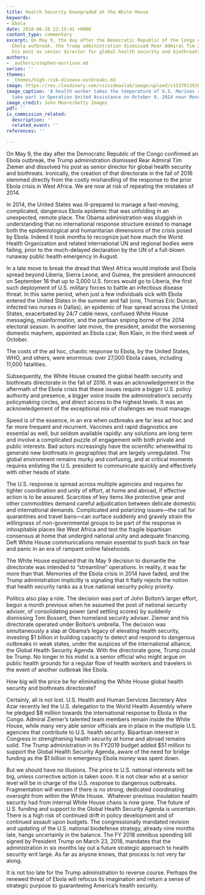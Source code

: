 ```yaml
---
title: Health Security Downgraded at the White House
keywords:
- Ebola
date: 2018-06-28 22:15:41 +0000
content_type: commentary
excerpt: On May 9, the day after the Democratic Republic of the Congo confirmed an
  Ebola outbreak, the Trump administration dismissed Rear Admiral Tim Ziemer and dissolved
  his post as senior director for global health security and biothreats.
authors:
- _authors/stephen-morrison.md
series: ''
themes:
- _themes/high-risk-disease-outbreaks.md
image: https://res.cloudinary.com/csisideaslab/image/upload/v1537913938/health-commission/GettyImages-456932390.jpg
image_caption: 'A health worker takes the temperature of U.S. Marines arriving to
  take part in Operation United Assistance on October 9, 2014 near Monrovia, Liberia.'
image_credit: John Moore/Getty Images
pdf: ''
is_commission_related:
  description: ''
  related_event: ''
references: ''

---
```

On May 9, the day after the Democratic Republic of the Congo confirmed an Ebola outbreak, the Trump administration dismissed Rear Admiral Tim Ziemer and dissolved his post as senior director for global health security and biothreats. Ironically, the creation of that directorate in the fall of 2016 stemmed directly from the costly mishandling of the response to the prior Ebola crisis in West Africa. We are now at risk of repeating the mistakes of 2014.

In 2014, the United States was ill-prepared to manage a fast-moving, complicated, dangerous Ebola epidemic that was unfolding in an unexpected, remote place. The Obama administration was sluggish in understanding that no international response structure existed to manage both the epidemiological and humanitarian dimensions of the crisis posed by Ebola. Indeed it took months to recognize just how much the World Health Organization and related international UN and regional bodies were failing, prior to the much-delayed declaration by the UN of a full-blown runaway public health emergency in August. 

In a late move to break the dread that West Africa would implode and Ebola spread beyond Liberia, Sierra Leone, and Guinea, the president announced on September 16 that up to 3,000 U.S. forces would go to Liberia, the first such deployment of U.S. military forces to battle an infectious disease threat. In this same period, when just a few individuals sick with Ebola entered the United States in the summer and fall (one, Thomas Eric Duncan, infected two nurses in Dallas), an epidemic of fear spread across the United States, exacerbated by 24/7 cable news, confused White House messaging, misinformation, and the partisan sniping borne of the 2014 electoral season. In another late move, the president, amidst the worsening domestic mayhem, appointed an Ebola czar, Ron Klain, in the third week of October. 

The costs of the ad hoc, chaotic response to Ebola, by the United States, WHO, and others, were enormous: over 27,000 Ebola cases, including 11,000 fatalities.

Subsequently, the White House created the global health security and biothreats directorate in the fall of 2016. It was an acknowledgement in the aftermath of the Ebola crisis that these issues require a bigger U.S. policy authority and presence, a bigger voice inside the administration’s security policymaking circles, and direct access to the highest levels. It was an acknowledgement of the exceptional mix of challenges we must manage.

Speed is of the essence, in an era when outbreaks are far less ad hoc and far more frequent and recurrent. Vaccines and rapid diagnostics are essential as well, but seldom available rapidly: any solutions are long term and involve a complicated puzzle of engagement with both private and public interests. Bad actors increasingly have the scientific wherewithal to generate new biothreats in geographies that are largely unregulated. The global environment remains murky and confusing, and at critical moments requires enlisting the U.S. president to communicate quickly and effectively with other heads of state.

The U.S. response is spread across multiple agencies and requires far tighter coordination and unity of effort, at home and abroad, if effective action is to be assured. Scarcities of key items like protective gear and other commodities demand careful adjudication between delicate domestic and international demands. Complicated and polarizing issues—the call for quarantines and travel bans—can surface suddenly and gravely strain the willingness of non-governmental groups to be part of the response in inhospitable places like West Africa and test the fragile bipartisan consensus at home that undergird national unity and adequate financing. Deft White House communications remain essential to push back on fear and panic in an era of rampant online falsehoods.

The White House explained that its May 9 decision to dismantle the directorate was intended to “streamline” operations. In reality, it was far more than that. Memories of the Ebola crisis in 2014 have faded, and the Trump administration implicitly is signaling that it flatly rejects the notion that health security ranks as a true national security policy priority.

Politics also play a role. The decision was part of John Bolton’s larger effort, begun a month previous when he assumed the post of national security adviser, of consolidating power (and settling scores) by suddenly dismissing Tom Bossert, then homeland security adviser. Ziemer and his directorate operated under Bolton’s umbrella. The decision was simultaneously a slap at Obama’s legacy of elevating health security, investing $1 billion in building capacity to detect and respond to dangerous outbreaks in weak states, under the auspices of the international alliance, the Global Health Security Agenda. With the directorate gone, Trump could be Trump. No longer in his midst is a senior official who might argue on public health grounds for a regular flow of health workers and travelers in the event of another outbreak like Ebola.

How big will the price be for eliminating the White House global health security and biothreats directorate?

Certainly, all is not lost. U.S. Health and Human Services Secretary Alex Azar recently led the U.S. delegation to the World Health Assembly where he pledged $8 million towards the international response to Ebola in the Congo. Admiral Ziemer’s talented team members remain inside the White House, while many very able senior officials are in place in the multiple U.S. agencies that contribute to U.S. health security. Bipartisan interest in Congress in strengthening health security at home and abroad remains solid. The Trump administration in its FY2019 budget added $51 million to support the Global Health Security Agenda, aware of the need for bridge funding as the $1 billion in emergency Ebola money was spent down.

But we should have no illusions. The price to U.S. national interests will be big, unless corrective action is taken soon. It is not clear who at a senior level will be in charge of the U.S. response to dangerous outbreaks. Fragmentation will worsen if there is no strong, dedicated coordinating oversight from within the White House.  Whatever previous insulation health security had from internal White House chaos is now gone. The future of U.S. funding and support to the Global Health Security Agenda is uncertain. There is a high risk of continued drift in policy development and of continued assault upon budgets. The congressionally mandated revision and updating of the U.S. national biodefense strategy, already nine months late, hangs uncertainly in the balance. The FY 2018 omnibus spending bill signed by President Trump on March 23, 2018, mandates that the administration in six months lay out a future strategic approach to health security writ large. As far as anyone knows, that process is not very far along.  

It is not too late for the Trump administration to reverse course. Perhaps the renewed threat of Ebola will refocus its imagination and return a sense of strategic purpose to guaranteeing America’s health security.